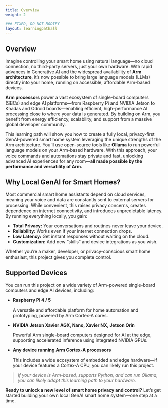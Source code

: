 ```yaml
---
title: Overview
weight: 2

### FIXED, DO NOT MODIFY
layout: learningpathall
---
```


## Overview

Imagine controlling your smart home using natural language—no cloud connection, no third-party servers, just your own hardware. With rapid advances in Generative AI and the widespread availability of **Arm architecture**, it’s now possible to bring large language models (LLMs) directly into your home, running on accessible, affordable Arm-based devices.

**Arm processors** power a vast ecosystem of single-board computers (SBCs) and edge AI platforms—from Raspberry Pi and NVIDIA Jetson to Khadas and Odroid boards—enabling efficient, high-performance AI processing close to where your data is generated. By building on Arm, you benefit from energy efficiency, scalability, and support from a massive global developer community.

This learning path will show you how to create a fully local, privacy-first GenAI-powered smart home system leveraging the unique strengths of the Arm architecture. You’ll use open-source tools like **Ollama** to run powerful language models on your Arm-based hardware. With this approach, your voice commands and automations stay private and fast, unlocking advanced AI experiences for any room—**all made possible by the performance and versatility of Arm.**

## Why Local GenAI for Smart Homes?

Most commercial smart home assistants depend on cloud services, meaning your voice and data are constantly sent to external servers for processing. While convenient, this raises privacy concerns, creates dependence on internet connectivity, and introduces unpredictable latency. By running everything locally, you gain:

- **Total Privacy:** Your conversations and routines never leave your device.
- **Reliability:** Works even if your internet connection drops.
- **Low Latency:** Get instant responses without waiting on the cloud.
- **Customization:** Add new “skills” and device integrations as you wish.

Whether you’re a maker, developer, or privacy-conscious smart home enthusiast, this project gives you complete control.

## Supported Devices

You can run this project on a wide variety of Arm-powered single-board computers and edge AI devices, including:

- **Raspberry Pi 4 / 5**

  A versatile and affordable platform for home automation and prototyping, powered by Arm Cortex-A cores.

- **NVIDIA Jetson Xavier AGX, Nano, Xavier NX, Jetson Orin**

  Powerful Arm single-board computers designed for AI at the edge, supporting accelerated inference using integrated NVIDIA GPUs.

- **Any device running Arm Cortex‑A processors**

  This includes a wide ecosystem of embedded and edge hardware—if your device features a Cortex‑A CPU, you can likely run this project.

> _If your device is Arm-based, supports Python, and can run Ollama, you can likely adapt this learning path to your hardware._

**Ready to unlock a new level of smart home privacy and control?**
Let’s get started building your own local GenAI smart home system—one step at a time.
